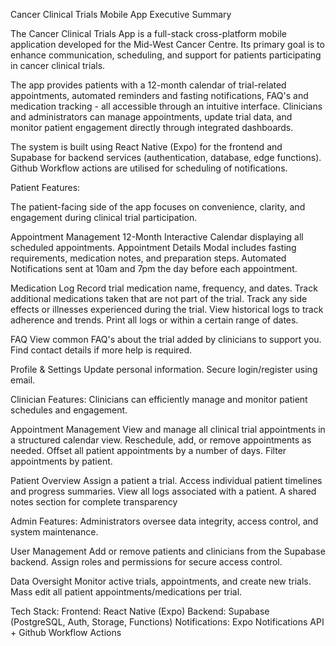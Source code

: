 Cancer Clinical Trials Mobile App
Executive Summary

The Cancer Clinical Trials App is a full-stack cross-platform mobile application developed for the Mid-West Cancer Centre. Its primary goal is to enhance communication, scheduling, and support for patients participating in cancer clinical trials.

The app provides patients with a 12-month calendar of trial-related appointments, automated reminders and fasting notifications, FAQ's and medication tracking - all accessible through an intuitive interface. Clinicians and administrators can manage appointments, update trial data, and monitor patient engagement directly through integrated dashboards.

The system is built using React Native (Expo) for the frontend and Supabase for backend services (authentication, database, edge functions). Github Workflow actions are utilised for scheduling of notifications.

Patient Features:

The patient-facing side of the app focuses on convenience, clarity, and engagement during clinical trial participation.

Appointment Management
12-Month Interactive Calendar displaying all scheduled appointments.
Appointment Details Modal includes fasting requirements, medication notes, and preparation steps.
Automated Notifications sent at 10am and 7pm the day before each appointment.

Medication Log
Record trial medication name, frequency, and dates.
Track additional medications taken that are not part of the trial.
Track any side effects or illnesses experienced during the trial.
View historical logs to track adherence and trends.
Print all logs or within a certain range of dates.

FAQ
View common FAQ's about the trial added by clinicians to support you.
Find contact details if more help is required.

Profile & Settings
Update personal information.
Secure login/register using email.

Clinician Features:
Clinicians can efficiently manage and monitor patient schedules and engagement.

Appointment Management
View and manage all clinical trial appointments in a structured calendar view.
Reschedule, add, or remove appointments as needed.
Offset all patient appointments by a number of days.
Filter appointments by patient.

Patient Overview
Assign a patient a trial. 
Access individual patient timelines and progress summaries.
View all logs associated with a patient.
A shared notes section for complete transparency

Admin Features:
Administrators oversee data integrity, access control, and system maintenance.

User Management
Add or remove patients and clinicians from the Supabase backend.
Assign roles and permissions for secure access control.

Data Oversight
Monitor active trials, appointments, and create new trials.
Mass edit all patient appointments/medications per trial.

Tech Stack:
Frontend: React Native (Expo)
Backend: Supabase (PostgreSQL, Auth, Storage, Functions)
Notifications: Expo Notifications API + Github Workflow Actions
